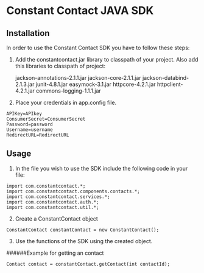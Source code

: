Constant Contact JAVA SDK
=========================

## Installation

In order to use the Constant Contact SDK you have to follow these steps:

1) Add the constantcontact.jar library to classpath of your project.
Also add this libraries to classpath of project:

	jackson-annotations-2.1.1.jar
	jackson-core-2.1.1.jar
	jackson-databind-2.1.3.jar
	junit-4.8.1.jar
	easymock-3.1.jar
	httpcore-4.2.1.jar
	httpclient-4.2.1.jar
	commons-logging-1.1.1.jar
	

2) Place your credentials in app.config file.

`APIKey=APIkey`
<br>
`ConsumerSecret=ConsumerSecret`
<br>
`Password=password`
<br>
`Username=username`
<br>
`RedirectURL=RedirectURL`

## Usage

1) In the file you wish to use the SDK include the following code in your file:

 `import com.constantcontact.*;`
<br>
 `import com.constantcontact.components.contacts.*;` 
<br>
`import com.constantcontact.services.*;`
<br>
`import com.constantcontact.auth.*;`
<br>
`import com.constantcontact.util.*;`  

2) Create a ConstantContact object

`ConstantContact constantContact = new ConstantContact(); `                                                                                     
                  
3) Use the functions of the SDK using the created object.   
             
######Example for getting an contact

`Contact contact = constantContact.getContact(int contactId);`                                                      

